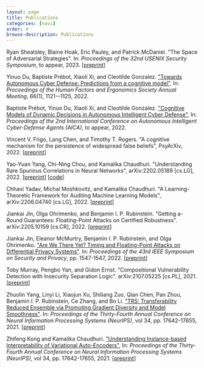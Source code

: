 ```yaml
---
layout: page
title: Publications
categories: [navi]
order: 4
browse-description: Publications
---
```


<!-- Simply list them a paragraph at a time

Petri, M., Moffat, A., Mackenzie, J., Culpepper, J.S. and Beck, D., 2019, July. Accelerated query processing via similarity score prediction. In Proceedings of the 42nd International ACM SIGIR Conference on Research and Development in Information Retrieval (pp. 485-494).

McCaughey, Tristan, David M. Budden, Paul G. Sanfilippo, George EC Gooden, Li Fan, Eva Fenwick, Gwyneth Rees, Casimir MacGregor, Lei Si, Christine Chen, Helena Hai Liang, Alice Pébay, Timothy Baldwin and Alex W Hewitt (2019) A need for better understanding is the major determinant for public perceptions of human gene editing, Human Gene Therapy 30(1), pp. 36—43.

 -->

<!--


"A cognitive mechanism for the emergence and persistence of widespread false beliefs." V. Frigo, S. Chen, T. T. Rogers, PsyArXiv 2022

-->

Ryan Sheatsley, Blaine Hoak, Eric Pauley, and Patrick McDaniel. "The Space of Adversarial Strategies". In: *Proceedings of the 32nd USENIX Security Symposium*, to appear, 2023. \[[preprint](https://arxiv.org/abs/2209.04521)\]

Yinuo Du, Baptiste Prébot, Xiaoli Xi, and Cleotilde Gonzalez. ["Towards Autonomous Cyber Defense: Predictions from a cognitive model"](https://journals.sagepub.com/doi/abs/10.1177/1071181322661504). In: *Proceedings of the Human Factors and Ergonomics Society Annual Meeting*, 66(1), 1121-–1125, 2022.

Baptiste Prébot, Yinuo Du, Xiaoli Xi, and Cleotilde Gonzalez. ["Cognitive Models of Dynamic Decisions in Autonomous Intelligent Cyber Defense"](https://www.researchgate.net/publication/364965185_Cognitive_Models_of_Dynamic_Decisions_in_Autonomous_Intelligent_Cyber_Defense), In: *Proceedings of the 2nd International Conference on Autonomous Intelligent Cyber-Defense Agents (AICA)*, to appear, 2022.

Vincent V. Frigo, Lang Chen, and Timothy T. Rogers. "A cognitive mechanism for the persistence of widespread false beliefs", PsyArXiv, 2022. \[[preprint](https://psyarxiv.com/4zfrp/)\]

Yao-Yuan Yang, Chi-Ning Chou, and Kamalika Chaudhuri. "Understanding Rare Spurious Correlations in Neural Networks", arXiv:2202.05189 [cs.LG], 2022. \[[preprint](https://arxiv.org/abs/2202.05189)\] \[[code](https://github.com/yangarbiter/rare-spurious-correlation)\]

Chhavi Yadav, Michal Moshkovitz, and Kamalika Chaudhuri. "A Learning-Theoretic Framework for Auditing Machine Learning Models", arXiv:2206.04740 [cs.LG], 2022. \[[preprint](https://arxiv.org/abs/2206.04740)\]

Jiankai Jin, Olga Ohrimenko, and Benjamin I. P. Rubinstein. "Getting a-Round Guarantees: Floating-Point Attacks on Certified Robustness". arXiv:2205.10159 [cs.CR], 2022. \[[preprint](https://arxiv.org/abs/2205.10159)\]

Jiankai Jin, Eleanor McMurtry, Benjamin I. P. Rubinstein, and Olga Ohrimenko. ["Are We There Yet? Timing and Floating-Point Attacks on Differential Privacy Systems"](https://www.computer.org/csdl/proceedings-article/sp/2022/131600b547/1CIO7Ty2xr2). In: *Proceedings of the 43rd IEEE Symposium on Security and Privacy*, pp. 1547-1547, 2022. \[[preprint](https://arxiv.org/abs/2112.05307)\]

Toby Murray, Pengbo Yan, and Gidon Ernst. "Compositional Vulnerability Detection with Insecurity Separation Logic". arXiv:2107.05225 [cs.PL], 2021. \[[preprint](https://arxiv.org/abs/2107.05225)\]

Zhuolin Yang, Linyi Li, Xiaojun Xu, Shiliang Zuo, Qian Chen, Pan Zhou, Benjamin I. P. Rubinstein, Ce Zhang, and Bo Li. ["TRS: Transferability Reduced Ensemble via Promoting Gradient Diversity and Model Smoothness"](https://papers.nips.cc/paper/2021/hash/937936029af671cf479fa893db91cbdd-Abstract.html). In: *Proceedings of the Thirty-Fourth Annual Conference on Neural Information Processing Systems (NeurIPS)*, vol 34, pp. 17642-17655, 2021. \[[preprint](https://arxiv.org/abs/2104.00671)\]

Zhifeng Kong and Kamalika Chaudhuri. ["Understanding Instance-based Interpretability of Variational Auto-Encoders"](https://proceedings.neurips.cc/paper/2021/hash/13d7dc096493e1f77fb4ccf3eaf79df1-Abstract.html), In: *Proceedings of the Thirty-Fourth Annual Conference on Neural Information Processing Systems (NeurIPS)*, vol 34, pp. 17642-17655, 2021. \[[preprint](https://arxiv.org/abs/2105.14203)]
